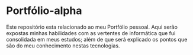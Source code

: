 # Portfólio-alpha
Este repositório esta relacionado ao meu Portfólio pessoal. Aqui serão expostas minhas habilidades com as vertentes de informática que fui consolidada em meus estudos; além de que será explicado os pontos que são do meu conhecimento nestas tecnologias.
